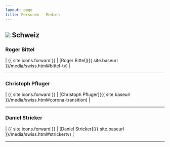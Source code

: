 ```yaml
---
layout: page
title: Personen - Medien
---
```


## <img src="{{site.baseurl}}/assets/img/flaggen/ch.png"> Schweiz

### Roger Bittel

| {{ site.icons.forward }} | [Roger Bittel]({{ site.baseurl }}/media/swiss.html#bittel-tv) |

---
### Christoph Pfluger

| {{ site.icons.forward }} | [Christoph Pfluger]({{ site.baseurl }}/media/swiss.html#corona-transition) |

---

### Daniel Stricker

| {{ site.icons.forward }} | [Daniel Stricker]({{ site.baseurl }}/media/swiss.html#strickertv) |

---
